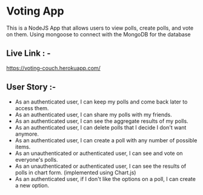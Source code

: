 # Voting App

This is a NodeJS App that allows users to view polls, create polls, and vote on them. Using mongoose to connect with the MongoDB for the database

## Live Link : -
https://voting-couch.herokuapp.com/

## User Story :-

* As an authenticated user, I can keep my polls and come back later to access them.<br>
* As an authenticated user, I can share my polls with my friends.
* As an authenticated user, I can see the aggregate results of my polls.
* As an authenticated user, I can delete polls that I decide I don't want anymore.
* As an authenticated user, I can create a poll with any number of possible items.
* As an unauthenticated or authenticated user, I can see and vote on everyone's polls.
* As an unauthenticated or authenticated user, I can see the results of polls in chart form. (implemented using Chart.js)
* As an authenticated user, if I don't like the options on a poll, I can create a new option.
